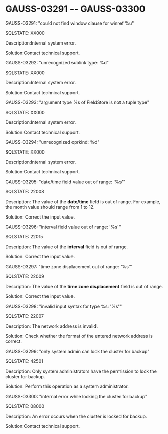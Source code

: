 # GAUSS-03291 -- GAUSS-03300<a name="EN-US_TOPIC_0302073330"></a>

GAUSS-03291: "could not find window clause for winref %u"

SQLSTATE: XX000

Description:Internal system error.

Solution:Contact technical support.

GAUSS-03292: "unrecognized sublink type: %d"

SQLSTATE: XX000

Description:Internal system error.

Solution:Contact technical support.

GAUSS-03293: "argument type %s of FieldStore is not a tuple type"

SQLSTATE: XX000

Description:Internal system error.

Solution:Contact technical support.

GAUSS-03294: "unrecognized oprkind: %d"

SQLSTATE: XX000

Description:Internal system error.

Solution:Contact technical support.

GAUSS-03295: "date/time field value out of range: '%s'"

SQLSTATE: 22008

Description: The value of the  **date/time**  field is out of range. For example, the month value should range from 1 to 12.

Solution: Correct the input value.

GAUSS-03296: "interval field value out of range: '%s'"

SQLSTATE: 22015

Description: The value of the  **interval**  field is out of range.

Solution: Correct the input value.

GAUSS-03297: "time zone displacement out of range: '%s'"

SQLSTATE: 22009

Description: The value of the  **time zone displacement**  field is out of range.

Solution: Correct the input value.

GAUSS-03298: "invalid input syntax for type %s: '%s'"

SQLSTATE: 22007

Description: The network address is invalid.

Solution: Check whether the format of the entered network address is correct.

GAUSS-03299: "only system admin can lock the cluster for backup"

SQLSTATE: 42501

Description: Only system administrators have the permission to lock the cluster for backup.

Solution: Perform this operation as a system administrator.

GAUSS-03300: "internal error while locking the cluster for backup"

SQLSTATE: 08000

Description: An error occurs when the cluster is locked for backup.

Solution:Contact technical support.

